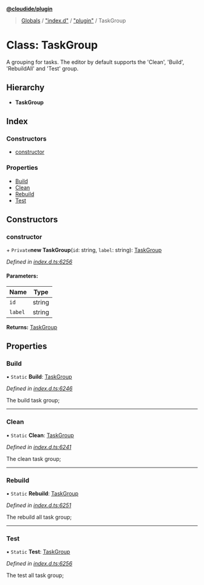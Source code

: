 **[@cloudide/plugin](../README.md)**

> [Globals](../README.md) / ["index.d"](../modules/_index_d_.md) / ["plugin"](../modules/_index_d_._plugin_.md) / TaskGroup

# Class: TaskGroup

A grouping for tasks. The editor by default supports the
'Clean', 'Build', 'RebuildAll' and 'Test' group.

## Hierarchy

* **TaskGroup**

## Index

### Constructors

* [constructor](_index_d_._plugin_.taskgroup.md#constructor)

### Properties

* [Build](_index_d_._plugin_.taskgroup.md#build)
* [Clean](_index_d_._plugin_.taskgroup.md#clean)
* [Rebuild](_index_d_._plugin_.taskgroup.md#rebuild)
* [Test](_index_d_._plugin_.taskgroup.md#test)

## Constructors

### constructor

\+ `Private`**new TaskGroup**(`id`: string, `label`: string): [TaskGroup](_index_d_._plugin_.taskgroup.md)

*Defined in [index.d.ts:6256](https://github.com/shuyaqian/cloudide-plugin-api/blob/57a3a2a/index.d.ts#L6256)*

#### Parameters:

Name | Type |
------ | ------ |
`id` | string |
`label` | string |

**Returns:** [TaskGroup](_index_d_._plugin_.taskgroup.md)

## Properties

### Build

▪ `Static` **Build**: [TaskGroup](_index_d_._plugin_.taskgroup.md)

*Defined in [index.d.ts:6246](https://github.com/shuyaqian/cloudide-plugin-api/blob/57a3a2a/index.d.ts#L6246)*

The build task group;

___

### Clean

▪ `Static` **Clean**: [TaskGroup](_index_d_._plugin_.taskgroup.md)

*Defined in [index.d.ts:6241](https://github.com/shuyaqian/cloudide-plugin-api/blob/57a3a2a/index.d.ts#L6241)*

The clean task group;

___

### Rebuild

▪ `Static` **Rebuild**: [TaskGroup](_index_d_._plugin_.taskgroup.md)

*Defined in [index.d.ts:6251](https://github.com/shuyaqian/cloudide-plugin-api/blob/57a3a2a/index.d.ts#L6251)*

The rebuild all task group;

___

### Test

▪ `Static` **Test**: [TaskGroup](_index_d_._plugin_.taskgroup.md)

*Defined in [index.d.ts:6256](https://github.com/shuyaqian/cloudide-plugin-api/blob/57a3a2a/index.d.ts#L6256)*

The test all task group;
